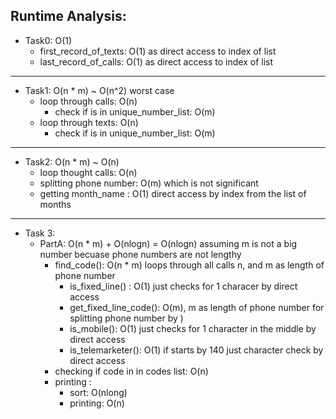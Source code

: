 ## Runtime Analysis:

- Task0: O(1)
   - first_record_of_texts: O(1) as direct access to index of list
   - last_record_of_calls: O(1) as direct access to index of list

-----

- Task1: O(n * m) ~ O(n^2) worst case
  - loop through calls: O(n)
    - check if is in unique_number_list: O(m) 
  - loop through texts: O(n)
    - check if is in unique_number_list: O(m) 

-----
 
 - Task2: O(n * m) ~ O(n)
   - loop thought calls: O(n) 
   - splitting phone number: O(m) which is not significant
   - getting month_name : O(1) direct access by index from the list of months
   
-----

- Task 3:
   - PartA:  O(n * m) + O(nlogn) = O(nlogn) assuming m is not a big number becuase phone numbers are not lengthy
     - find_code(): O(n * m) loops through all calls n, and m as length of phone number
       - is_fixed_line() : O(1) just checks for 1 characer by direct access
       - get_fixed_line_code(): O(m), m as length of phone number for splitting phone number by ) 
       - is_mobile(): O(1) just checks for 1 character in the middle by direct access
       - is_telemarketer(): O(1) if starts by 140 just character check by direct access
     - checking if code in in codes list: O(n) 
     - printing :
       - sort: O(nlong)
       - printing: O(n)
